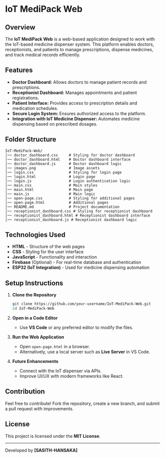 # IoT MediPack Web

## Overview
The **IoT MediPack Web** is a web-based application designed to work with the IoT-based medicine dispenser system. This platform enables doctors, receptionists, and patients to manage prescriptions, dispense medicines, and track medical records efficiently.

## Features
- **Doctor Dashboard:** Allows doctors to manage patient records and prescriptions.
- **Receptionist Dashboard:** Manages appointments and patient registrations.
- **Patient Interface:** Provides access to prescription details and medication schedules.
- **Secure Login System:** Ensures authorized access to the platform.
- **Integration with IoT Medicine Dispenser:** Automates medicine dispensing based on prescribed dosages.

## Folder Structure
```
IoT-MediPack-Web/
│── doctor_dashboard.css     # Styling for doctor dashboard
│── doctor_dashboard.html    # Doctor dashboard interface
│── doctor_dashboard.js      # Doctor dashboard logic
│── images.png               # Image assets
│── login.css                # Styling for login page
│── login.html               # Login page
│── login.js                 # Login authentication logic
│── main.css                 # Main styles
│── main.html                # Main page
│── main.js                  # Main logic
│── open-page.css            # Styling for additional pages
│── open-page.html           # Additional pages
│── README.md                # Project documentation
│── receptionist_dashboard.css # Styling for receptionist dashboard
│── receptionist_dashboard.html # Receptionist dashboard interface
│── receptionist_dashboard.js # Receptionist dashboard logic
```

## Technologies Used
- **HTML** - Structure of the web pages
- **CSS** - Styling for the user interface
- **JavaScript** - Functionality and interaction
- **Firebase** (Optional) - For real-time database and authentication
- **ESP32 (IoT Integration)** - Used for medicine dispensing automation

## Setup Instructions
1. **Clone the Repository**
   ```bash
   git clone https://github.com/your-username/IoT-MediPack-Web.git
   cd IoT-MediPack-Web
   ```
2. **Open in a Code Editor**
   - Use **VS Code** or any preferred editor to modify the files.

3. **Run the Web Application**
   - Open `open-page.html` in a browser.
   - Alternatively, use a local server such as **Live Server** in VS Code.

4. **Future Enhancements**
   - Connect with the IoT dispenser via APIs.
   - Improve UI/UX with modern frameworks like React.

## Contribution
Feel free to contribute! Fork the repository, create a new branch, and submit a pull request with improvements.

## License
This project is licensed under the **MIT License**.

---
Developed by **[SASITH-HANSAKA]**
